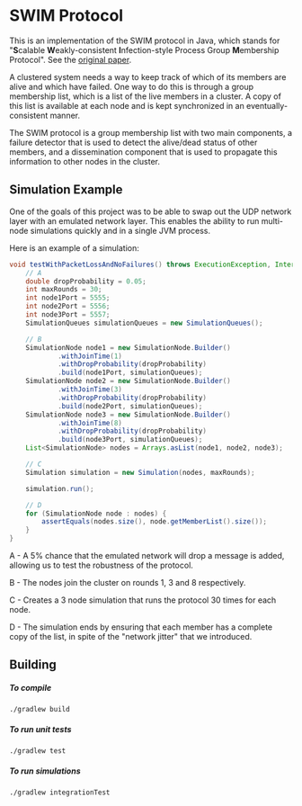 # SWIM Protocol 

This is an implementation of the SWIM protocol in Java, which stands for "**S**calable **W**eakly-consistent **I**nfection-style Process Group **M**embership Protocol". 
See the [original paper](docs/SWIM.pdf).

A clustered system needs a way to keep track of which of its members are alive and which have failed. One way to do this is through a group membership list, which is a list of the live members in a cluster. A copy of this list is available at each node and is kept
synchronized in an eventually-consistent manner.

The SWIM protocol is a group membership list with two main components, a failure detector that is used to detect the alive/dead status of other members, and a dissemination component that is used to propagate this information to other nodes
in the cluster.

## Simulation Example

One of the goals of this project was to be able to swap out the UDP network layer with an emulated network layer. This enables the ability to run multi-node simulations quickly and in a single JVM process.

Here is an example of a simulation:

```java
void testWithPacketLossAndNoFailures() throws ExecutionException, InterruptedException {
    // A
    double dropProbability = 0.05;
    int maxRounds = 30;
    int node1Port = 5555;
    int node2Port = 5556;
    int node3Port = 5557;
    SimulationQueues simulationQueues = new SimulationQueues();

    // B
    SimulationNode node1 = new SimulationNode.Builder()
            .withJoinTime(1)
            .withDropProbability(dropProbability)
            .build(node1Port, simulationQueues);
    SimulationNode node2 = new SimulationNode.Builder()
            .withJoinTime(3)
            .withDropProbability(dropProbability)
            .build(node2Port, simulationQueues);
    SimulationNode node3 = new SimulationNode.Builder()
            .withJoinTime(8)
            .withDropProbability(dropProbability)
            .build(node3Port, simulationQueues);
    List<SimulationNode> nodes = Arrays.asList(node1, node2, node3);

    // C
    Simulation simulation = new Simulation(nodes, maxRounds);

    simulation.run();

    // D
    for (SimulationNode node : nodes) {
        assertEquals(nodes.size(), node.getMemberList().size());
    }
}
``` 

A - A 5% chance that the emulated network will drop a message is added, allowing us to test the robustness of the protocol.

B - The nodes join the cluster on rounds 1, 3 and 8 respectively.

C - Creates a 3 node simulation that runs the protocol 30 times for each node.
 
D - The simulation ends by ensuring that each member has a complete copy of the list, in spite of the "network jitter" that we introduced.

## Building

##### To compile
`./gradlew build`

##### To run unit tests
`./gradlew test`

##### To run simulations
`./gradlew integrationTest`
